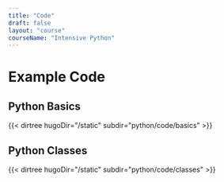```yaml
---
title: "Code"
draft: false
layout: "course"
courseName: "Intensive Python"
---
```


# Example Code

## Python Basics

{{< dirtree hugoDir="/static" subdir="python/code/basics" >}}

## Python Classes

{{< dirtree hugoDir="/static" subdir="python/code/classes" >}}
